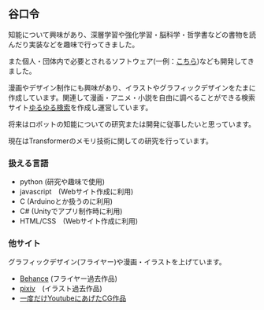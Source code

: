 ## 谷口令

知能について興味があり、深層学習や強化学習・脳科学・哲学書などの書物を読んだり実装などを趣味で⾏ってきました。

また個⼈・団体内で必要とされるソフトウェア(一例：[こちら](https://github.com/TANIGUCHIREI/unity_for_museum_club))なども開発してきました。

漫画やデザイン制作にも興味があり、イラストやグラフィックデザインをたまに作成しています。関連して漫画・アニメ・小説を自由に調べることができる検索サイト[ゆるゆる検索](https://yuruyuru-search.com/)を作成し運営しています。

将来はロボットの知能についての研究または開発に従事したいと思っています。

現在はTransformerのメモリ技術に関しての研究を行っています。


### 扱える言語
- python (研究や趣味で使用)
- javascript　(Webサイト作成に利用)
- C (Arduinoとか扱うのに利用)
- C# (Unityでアプリ制作時に利用)
- HTML/CSS　(Webサイト作成に利用)

### 他サイト

グラフィックデザイン(フライヤー)や漫画・イラストを上げています。

- [Behance](https://www.behance.net/3c2318bd) (フライヤー過去作品)
- [pixiv](https://www.pixiv.net/users/20525860)　(イラスト過去作品)
- [一度だけYoutubeにあげたCG作品](https://www.youtube.com/watch?v=eZlA_81eDMU)
